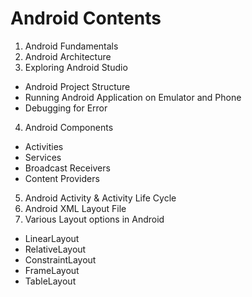 # Android Contents
1. Android Fundamentals
2. Android Architecture
3. Exploring Android Studio
- Android Project Structure
- Running Android Application on Emulator and Phone
- Debugging for Error
4. Android Components
  - Activities
  - Services
  - Broadcast Receivers
  - Content Providers
5. Android Activity & Activity Life Cycle
6. Android XML Layout File
7. Various Layout options in Android
  - LinearLayout
  - RelativeLayout
  - ConstraintLayout
  - FrameLayout
  - TableLayout
  
